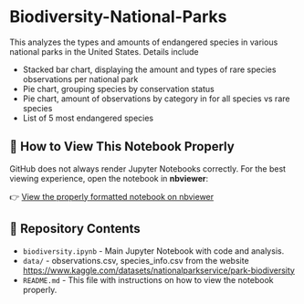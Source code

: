 # Biodiversity-National-Parks

This analyzes the types and amounts of endangered species in various national parks in the United States. Details include 
  - Stacked bar chart, displaying the amount and types of rare species observations per national park
  - Pie chart, grouping species by conservation status
  - Pie chart, amount of observations by category in for all species vs rare species
  - List of 5 most endangered species

## 📌 How to View This Notebook Properly

GitHub does not always render Jupyter Notebooks correctly. For the best viewing experience, open the notebook in **nbviewer**:

👉 [View the properly formatted notebook on nbviewer](https://nbviewer.jupyter.org/github/Ranjanirr/Biodiversity-National-Parks/blob/main/biodiversity.ipynb)

## 📂 Repository Contents

- `biodiversity.ipynb` - Main Jupyter Notebook with code and analysis.
- `data/` - observations.csv, species_info.csv from the website https://www.kaggle.com/datasets/nationalparkservice/park-biodiversity
- `README.md` - This file with instructions on how to view the notebook properly.

